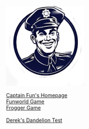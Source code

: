 <div class="about_img"><img src="images/fpblank.png"></div>

<a href = "https://simpleonlinepharmacy.github.io/captainfun/"> Captain Fun's Homepage</A><BR>
<a href = "https://simpleonlinepharmacy.github.io/funworld/"> Funworld Game</A><BR>
<a href = "https://simpleonlinepharmacy.github.io/frogworld/"> Frogger Game</A><BR><BR>
<a href = "https://simpleonlinepharmacy.github.io/buttercup/"> Derek's Dandelion Test</A>


<!--
**simpleonlinepharmacy/simpleonlinepharmacy** is a ✨ _special_ ✨ repository because its `README.md` (this file) appears on your GitHub profile.

Here are some ideas to get you started:

- 🔭 I’m currently working on ...
- 🌱 I’m currently learning ...
- 👯 I’m looking to collaborate on ...
- 🤔 I’m looking for help with ...
- 💬 Ask me about ...
- 📫 How to reach me: ...
- 😄 Pronouns: ...
- ⚡ Fun fact: ...
-->
